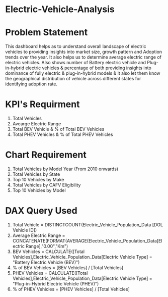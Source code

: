 # Electric-Vehicle-Analysis
# Problem Statement
This dashboard helps as to understand overall landscape of electric vehicles to providing insights into market size, growth pattern and Adoption trends over the year.
It also helps us to determine average electric range of electric vehicles. Also shows number of Battery electric vehicle and Plug-in-hybrid electric vehicles
& percentage of both providing insights into dominance of fully electric & plug-in-hybrid models & it also let them know the geographical distribution of vehicle 
across different states for identifying adoption rate.
# KPI's Requirment
1. Total Vehicles
2. Avearge Electric Range
3. Total BEV Vehicle & % of Total BEV Vehicles
4. Total PHEV Vehicles & % of Total PHEV Vehicles
# Chart Requirement
1. Total Vehicles by Model Year (From 2010 onwards)
2. Total Vehicles by State
3. Top 10 Vehicles by Make
4. Total Vehicles by CAFV Eligibility
5. Top 10 Vehicles by Model
# DAX Query Used
1. Total Vehicle = DISTINCTCOUNT(Electric_Vehicle_Population_Data [DOL Vehicle ID])
2. Average Electric Range = CONCATENATE(FORMAT(AVERAGE(Electric_Vehicle_Population_Data[Electric Range],"0.00","Km")
3. BEV Vehicles = CALCULATE([Total Vehicles],Electric_Vehicle_Population_Data[Electric Vehicle Type] = "Battery Electric Vehicle (BEV)")
4. % of BEV Vehicles = [BEV Vehicles] / [Total Vehicles]
5. PHEV Vehicles = CALCULATE([Total Vehicles],Electric_Vehicle_Population_Data[Electric Vehicle Type] = "Plug-in-Hybrid Electric Vehicle (PHEV)")
6. % of PHEV Vehicles = [PHEV Vehicles] / [Total Vehicles]

